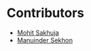 # Contributors

- [Mohit Sakhuja](https://github.com/mohitsakhuja)
- [Manuinder Sekhon](https://github.com/ManuSekhon)
